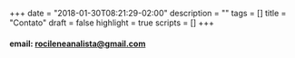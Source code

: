 +++
date = "2018-01-30T08:21:29-02:00"
description = ""
tags = []
title = "Contato"
draft = false
highlight = true
scripts = []
+++

#### email: rocileneanalista@gmail.com

